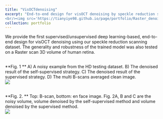 ```yaml
---
title: "VisOCTdenoising"
excerpt: "End-to-end design for visOCT denoising by speckle reduction scanning and deep learning
<br/><img src='https://tianyiye98.github.io/page/portfolio/Raster_denoise.png'>"
collection: portfolio
---
```

We provide the first supervised/unsupervised deep learning-based, end-to-end design for visOCT denoising using our speckle reduction scanning dataset. 
The generality and robustness of the trained model was also tested on a Raster scan 3D volume of human retina. 

<br/>**Fig. 1 ** A) A noisy example from the HD testing dataset. B) The denoised result of the self-supervised strategy. C) The denoised result of the supervised strategy. D) The multi B-scans averaged clean image.
<br/><img src='https://tianyiye98.github.io/page/portfolio/HD_denoised.png'>

<br/>**Fig. 2. ** Top: B-scan, bottom: en face image. Fig. 2A, B and C are the noisy volume, volume denoised by the self-supervised method and volume denoised by the supervised method.
<br/><img src='https://tianyiye98.github.io/page/portfolio/Raster_denoise.png'>
